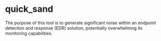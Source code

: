 # quick_sand
The purpose of this tool is to generate significant noise within an endpoint detection and response (EDR) solution, potentially overwhelming its monitoring capabilities.
